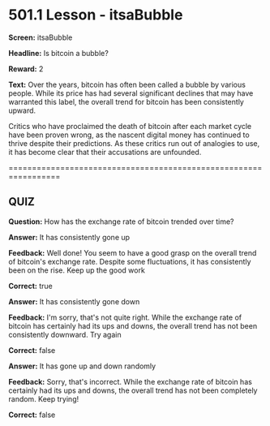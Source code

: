 # 501.1 Lesson - itsaBubble

**Screen:** itsaBubble

**Headline:** Is bitcoin a bubble?

**Reward:** 2

**Text:** Over the years, bitcoin has often been called a bubble by various people. While its price has had several significant declines that may have warranted this label, the overall trend for bitcoin has been consistently upward.

Critics who have proclaimed the death of bitcoin after each market cycle have been proven wrong, as the nascent digital money has continued to thrive despite their predictions. As these critics run out of analogies to use, it has become clear that their accusations are unfounded.

\=================================================================

## QUIZ

**Question:** How has the exchange rate of bitcoin trended over time?

**Answer:** It has consistently gone up

**Feedback:** Well done! You seem to have a good grasp on the overall trend of bitcoin's exchange rate. Despite some fluctuations, it has consistently been on the rise. Keep up the good work

**Correct:** true

**Answer:** It has consistently gone down

**Feedback:** I'm sorry, that's not quite right. While the exchange rate of bitcoin has certainly had its ups and downs, the overall trend has not been consistently downward. Try again

**Correct:** false

**Answer:** It has gone up and down randomly

**Feedback:** Sorry, that's incorrect. While the exchange rate of bitcoin has certainly had its ups and downs, the overall trend has not been completely random. Keep trying!

**Correct:** false

<figure><img src="../.gitbook/assets/501-01.png" alt=""><figcaption></figcaption></figure>
